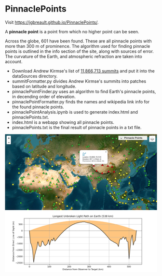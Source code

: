 # PinnaclePoints

Visit https://jgbreault.github.io/PinnaclePoints/.

A **pinnacle point** is a point from which no higher point can be seen.

Across the globe, 601 have been found. These are all pinnacle points with more than 300 m of prominence. The algorithm used for finding pinnacle points is outlined in the info section of the site, along with sources of error. The curvature of the Earth, and atmospheric refraction are taken into account.

- Download Andrew Kirmse's list of <a href="https://www.andrewkirmse.com/prominence-update-2023#h.cap6s838fwux">11,866,713 summits</a> and put it into the dataSources directory.
- summitFormatter.py divides Andrew Kirmse's summits into patches based on latitude and longitude.
- pinnaclePointFinder.py uses an algorithm to find Earth's pinnacle points, in decending order of elevation.
- pinnaclePointFormatter.py finds the names and wikipedia link info for the found pinnacle points.
- pinnaclePointAnalysis.ipynb is used to generate index.html and pinnaclePoints.txt.
- index.html is a webapp showing all pinnacle points.
- pinnaclePoints.txt is the final result of pinnacle points in a txt file.

![Image](https://github.com/jgbreault/PinnaclePoints/blob/main/misc/pics/pinnaclePoints_globe.png)
![Image](https://github.com/jgbreault/PinnaclePoints/blob/main/misc/pics/Longest_Unbroken_Light_Path_on_Earth_(538_km).png)